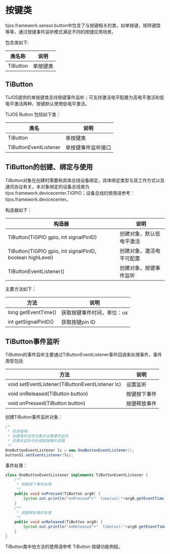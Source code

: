 # 按键类

tijos.framework.sensor.button中包含了与按键相关的类，如单按键，矩阵键盘等等，通过按键事件监听模式满足不同的按键应用场景。

包含类如下:

| 类名称      | 说明   |
| -------- | ---- |
| TiButton | 单按键类 |

## TiButton

TiJOS提供的单按键类支持按键事件监听；可支持激活电平配置为高电平激活和低电平激活两种，按键默认使用低电平激活。

TiJOS Button 包括如下类：

| 类名                    | 说明        |
| --------------------- | --------- |
| TiButton              | 单按键类      |
| TiButtonEventListener | 单按键事件监听接口 |

## TiButton的创建、绑定与使用

TiButton对象在创建时需要和具体总线设备绑定，具体绑定类型与其工作方式以及通讯协议有关，本对象绑定的设备总线类为 tijos.framework.devicecenter.TiGPIO；设备总线的使用请参考：tijos.framework.devicecenter。

构造器如下：

| 构造器                                      | 说明           |
| ---------------------------------------- | ------------ |
| TiButton(TiGPIO gpio, int signalPinID)   | 创建对象，默认低电平激活 |
| TiButton(TiGPIO gpio, int signalPinID, boolean highLevel) | 创建对象，激活电平可配置 |
| TiButtonEventListener()                  | 创建对象，按键事件监听  |

主要方法如下：

| 方法                   | 说明             |
| -------------------- | -------------- |
| long getEventTime()  | 获取按键事件时间，单位：us |
| int getSignalPinID() | 获取按键pin ID     |


## TiButton事件监听

TiButton的事件监听主要通过TiButtonEventListener事件回调来处理事件，事件类型包括

| 方法                                       | 说明     |
| ---------------------------------------- | ------ |
| void setEventListener(TiButtonEventListener lc) | 设置监听   |
| void onReleased(TiButton button)         | 按键按下事件 |
| void onPressed(TiButton button)          | 按键释放事件 |

创建TiButton事件监听对象：

```java
/*
 * 资源使用，
 * 创建事件监听对象并设置事件监听
 * 在事件监听中处理按键事件逻辑
 */			
OneButtonEventListener lc = new OneButtonEventListener();
buttonS1.setEventListener(lc);
```

事件处理：

```java
class OneButtonEventListener implements TiButtonEventListener {
	/**
	 * 按键按下事件处理
	 */
	public void onPressed(TiButton arg0) {
		System.out.println("onPressed"+"  time(us):"+arg0.getEventTime()+"  ButtonPinID:"+arg0.getPinID());
	}
	/**
	 * 按键释放事件处理
	 */
	public void onReleased(TiButton arg0) {
		System.out.println("onReleased"+"  time(us):"+arg0.getEventTime()+"  ButtonPinID:"+arg0.getPinID());
	}
}
```

TiButton类中他方法的使用请参考 TiButton 按键功能例程。